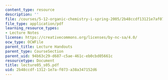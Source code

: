```yaml
---
content_type: resource
description: ''
file: /courses/5-12-organic-chemistry-i-spring-2005/2b48ccdf13121e7af073a38a347152d6_lecture05_s05.pdf
file_type: application/pdf
learning_resource_types:
- Lecture Notes
license: https://creativecommons.org/licenses/by-nc-sa/4.0/
ocw_type: OCWFile
parent_title: Lecture Handouts
parent_type: CourseSection
parent_uid: 94b63c29-d687-c5ae-461c-eb0cbd05661c
resourcetype: Document
title: lecture05_s05.pdf
uid: 2b48ccdf-1312-1e7a-f073-a38a347152d6
---
```

